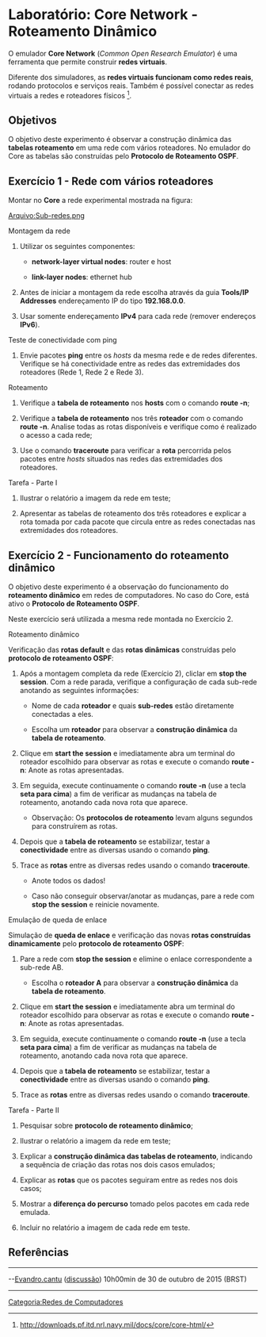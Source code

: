 # Laboratório: Core Network - Roteamento Dinâmico

O emulador **Core Network** (*Common Open Research Emulator*) é uma ferramenta que permite construir **redes virtuais**.

Diferente dos simuladores, as **redes virtuais funcionam como redes reais**, rodando protocolos e serviços reais. Também é possível conectar as redes virtuais a redes e roteadores físicos [^1].

## Objetivos

O objetivo deste experimento é observar a construção dinâmica das **tabelas roteamento** em uma rede com vários roteadores. No emulador do Core as tabelas são construídas pelo **Protocolo de Roteamento OSPF**.

## Exercício 1 - Rede com vários roteadores

Montar no **Core** a rede experimental mostrada na figura:

<a href="Arquivo:Sub-redes.png" class="wikilink" title="Arquivo:Sub-redes.png">Arquivo:Sub-redes.png</a>

Montagem da rede  

1.  Utilizar os seguintes componentes:
    - **network-layer virtual nodes**: router e host
    - **link-layer nodes**: ethernet hub
2.  Antes de iniciar a montagem da rede escolha através da guia **Tools/IP Addresses** endereçamento IP do tipo **192.168.0.0**.
3.  Usar somente endereçamento **IPv4** para cada rede (remover endereços **IPv6**).

Teste de conectividade com ping  

1.  Envie pacotes **ping** entre os *hosts* da mesma rede e de redes diferentes. Verifique se há conectividade entre as redes das extremidades dos roteadores (Rede 1, Rede 2 e Rede 3).

Roteamento  

1.  Verifique a **tabela de roteamento** nos **hosts** com o comando **route -n**;
2.  Verifique a **tabela de roteamento** nos três **roteador** com o comando **route -n**. Analise todas as rotas disponíveis e verifique como é realizado o acesso a cada rede;
3.  Use o comando **traceroute** para verificar a **rota** percorrida pelos pacotes entre *hosts* situados nas redes das extremidades dos roteadores.

Tarefa - Parte I  

1.  Ilustrar o relatório a imagem da rede em teste;
2.  Apresentar as tabelas de roteamento dos três roteadores e explicar a rota tomada por cada pacote que circula entre as redes conectadas nas extremidades dos roteadores.

## Exercício 2 - Funcionamento do roteamento dinâmico

O objetivo deste experimento é a observação do funcionamento do **roteamento dinâmico** em redes de computadores. No caso do Core, está ativo o **Protocolo de Roteamento OSPF**.

Neste exercício será utilizada a mesma rede montada no Exercício 2.

Roteamento dinâmico  
Verificação das **rotas default** e das **rotas dinâmicas** construídas pelo **protocolo de roteamento OSPF**:

1.  Após a montagem completa da rede (Exercício 2), cliclar em **stop the session**. Com a rede parada, verifique a configuração de cada sub-rede anotando as seguintes informações:
    - Nome de cada **roteador** e quais **sub-redes** estão diretamente conectadas a eles.
    - Escolha um **roteador** para observar a **construção dinâmica** da **tabela de roteamento**.
2.  Clique em **start the session** e imediatamente abra um terminal do roteador escolhido para observar as rotas e execute o comando **route -n**: Anote as rotas apresentadas.
3.  Em seguida, execute continuamente o comando **route -n** (use a tecla **seta para cima**) a fim de verificar as mudanças na tabela de roteamento, anotando cada nova rota que aparece.
    - Observação: Os **protocolos de roteamento** levam alguns segundos para construírem as rotas.
4.  Depois que a **tabela de roteamento** se estabilizar, testar a **conectividade** entre as diversas usando o comando **ping**.
5.  Trace as **rotas** entre as diversas redes usando o comando **traceroute**.
    - Anote todos os dados!
    - Caso não conseguir observar/anotar as mudanças, pare a rede com **stop the session** e reinicie novamente.

Emulação de queda de enlace  
Simulação de **queda de enlace** e verificação das novas **rotas construídas dinamicamente** pelo **protocolo de roteamento OSPF**:

1.  Pare a rede com **stop the session** e elimine o enlace correspondente a sub-rede AB.
    - Escolha o **roteador A** para observar a **construção dinâmica** da **tabela de roteamento**.
2.  Clique em **start the session** e imediatamente abra um terminal do roteador escolhido para observar as rotas e execute o comando **route -n**: Anote as rotas apresentadas.
3.  Em seguida, execute continuamente o comando **route -n** (use a tecla **seta para cima**) a fim de verificar as mudanças na tabela de roteamento, anotando cada nova rota que aparece.
4.  Depois que a **tabela de roteamento** se estabilizar, testar a **conectividade** entre as diversas usando o comando **ping**.
5.  Trace as **rotas** entre as diversas redes usando o comando **traceroute**.

Tarefa - Parte II  

1.  Pesquisar sobre **protocolo de roteamento dinâmico**;
2.  Ilustrar o relatório a imagem da rede em teste;
3.  Explicar a **construção dinâmica das tabelas de roteamento**, indicando a sequência de criação das rotas nos dois casos emulados;
4.  Explicar as **rotas** que os pacotes seguiram entre as redes nos dois casos;
5.  Mostrar a **diferença do percurso** tomado pelos pacotes em cada rede emulada.
6.  Incluir no relatório a imagem de cada rede em teste.

## Referências

<references />

------------------------------------------------------------------------

--<a href="Usuário:Evandro.cantu" class="wikilink" title="Evandro.cantu">Evandro.cantu</a> (<a href="Usuário_Discussão:Evandro.cantu" class="wikilink" title="discussão">discussão</a>) 10h00min de 30 de outubro de 2015 (BRST)

------------------------------------------------------------------------

<a href="Categoria:Redes_de_Computadores" class="wikilink" title="Categoria:Redes de Computadores">Categoria:Redes de Computadores</a>

[^1]: <http://downloads.pf.itd.nrl.navy.mil/docs/core/core-html/>
